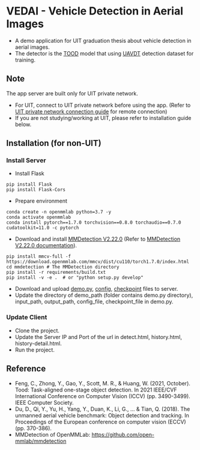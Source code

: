 # VEDAI - Vehicle Detection in Aerial Images
- A demo application for UIT graduation thesis about vehicle detection in aerial images.
- The detector is the [TOOD](https://drive.google.com/drive/folders/1OCSTrmViOpQNXB_DlmqoDTdVtlupLBO5?usp=sharing) model that using [UAVDT](https://sites.google.com/view/grli-uavdt/%E9%A6%96%E9%A1%B5) detection dataset for training.

## Note
The app server are built only for UIT private network.
- For UIT, connect to UIT private network before using the app. (Refer to [UIT private network connection guide](https://phongdl.uit.edu.vn/su-dung-openvpn) for remote connection)
- If you are not studying/working at UIT, please refer to installation guide below.

## Installation (for non-UIT)
### Install Server
- Install Flask
```
pip install Flask
pip install Flask-Cors
```
- Prepare environment
```
conda create -n openmmlab python=3.7 -y
conda activate openmmlab
conda install pytorch==1.7.0 torchvision==0.8.0 torchaudio==0.7.0 cudatoolkit=11.0 -c pytorch
```
- Download and install [MMDetection V2.22.0](https://github.com/open-mmlab/mmdetection/releases/tag/v2.22.0) (Refer to [MMDetection V2.22.0 documentation](https://mmdetection.readthedocs.io/en/v2.22.0/get_started.html#installation)).
```
pip install mmcv-full -f https://download.openmmlab.com/mmcv/dist/cu110/torch1.7.0/index.html
cd mmdetection # The MMDetection directory
pip install -r requirements/build.txt
pip install -v -e .  # or "python setup.py develop"
```
- Download and upload [demo.py](https://drive.google.com/file/d/1k4ahEhTAH0XXiCfdLKFaimQ-LZoBysA0/view?usp=sharing), [config](https://drive.google.com/file/d/1gZHoNqo2q_9AyqI3F6Fj6MQO_ajbuNfK/view?usp=sharing), [checkpoint](https://drive.google.com/file/d/1I7N8BG20jTtyxFaQI5OyYPo_N95aPxKu/view?usp=sharing) files to server.
- Update the directory of demo_path (folder contains demo.py directory), input_path, output_path, config_file, checkpoint_file in demo.py.
### Update Client
- Clone the project.
- Update the Server IP and Port of the url in detect.html, history.html, history-detail.html.
- Run the project.
## Reference
- Feng, C., Zhong, Y., Gao, Y., Scott, M. R., & Huang, W. (2021, October). Tood: Task-aligned one-stage object detection. In 2021 IEEE/CVF International Conference on Computer Vision (ICCV) (pp. 3490-3499). IEEE Computer Society.
- Du, D., Qi, Y., Yu, H., Yang, Y., Duan, K., Li, G., ... & Tian, Q. (2018). The unmanned aerial vehicle benchmark: Object detection and tracking. In Proceedings of the European conference on computer vision (ECCV) (pp. 370-386).
- MMDetection of OpenMMLab: https://github.com/open-mmlab/mmdetection
